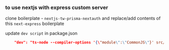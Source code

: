### to use nextjs with express custom server

clone boilerplate - `nextjs-tw-prisma-nextauth`
and replace/add contents of this `next-express` boilerplate

update `dev script` in package.json
```json
    "dev": "ts-node --compiler-options '{\"module\":\"CommonJS\"}' src/server.ts"

```